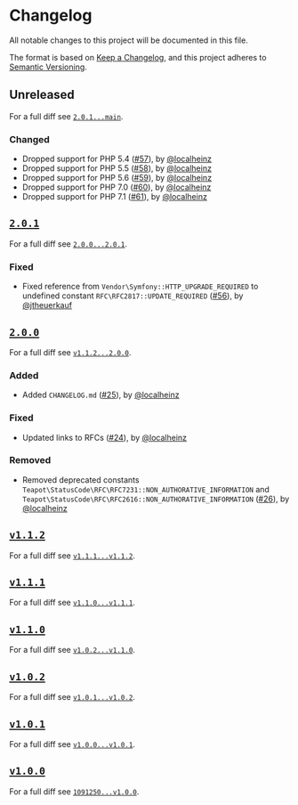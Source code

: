 # Changelog

All notable changes to this project will be documented in this file.

The format is based on [Keep a Changelog](https://keepachangelog.com/en/1.0.0/), and this project adheres to [Semantic Versioning](https://semver.org/spec/v2.0.0.html).

## Unreleased

For a full diff see [`2.0.1...main`][2.0.1...main].

### Changed

- Dropped support for PHP 5.4 ([#57]), by [@localheinz]
- Dropped support for PHP 5.5 ([#58]), by [@localheinz]
- Dropped support for PHP 5.6 ([#59]), by [@localheinz]
- Dropped support for PHP 7.0 ([#60]), by [@localheinz]
- Dropped support for PHP 7.1 ([#61]), by [@localheinz]

## [`2.0.1`][2.0.1]

For a full diff see [`2.0.0...2.0.1`][2.0.0...2.0.1].

### Fixed

- Fixed reference from `Vendor\Symfony::HTTP_UPGRADE_REQUIRED` to undefined constant `RFC\RFC2817::UPDATE_REQUIRED` ([#56]), by [@jtheuerkauf]

## [`2.0.0`][2.0.0]

For a full diff see [`v1.1.2...2.0.0`][v1.1.2...2.0.0].

### Added

- Added `CHANGELOG.md` ([#25]), by [@localheinz]

### Fixed

- Updated links to RFCs ([#24]), by [@localheinz]

### Removed

- Removed deprecated constants `Teapot\StatusCode\RFC\RFC7231::NON_AUTHORATIVE_INFORMATION` and `Teapot\StatusCode\RFC\RFC2616::NON_AUTHORATIVE_INFORMATION` ([#26]), by [@localheinz]

## [`v1.1.2`][v1.1.2]

For a full diff see [`v1.1.1...v1.1.2`][v1.1.1...v1.1.2].

## [`v1.1.1`][v1.1.1]

For a full diff see [`v1.1.0...v1.1.1`][v1.1.0...v1.1.1].

## [`v1.1.0`][v1.1.0]

For a full diff see [`v1.0.2...v1.1.0`][v1.0.2...v1.1.0].

## [`v1.0.2`][v1.0.2]

For a full diff see [`v1.0.1...v1.0.2`][v1.0.1...v1.0.2].

## [`v1.0.1`][v1.0.1]

For a full diff see [`v1.0.0...v1.0.1`][v1.0.0...v1.0.1].

## [`v1.0.0`][v1.0.0]

For a full diff see [`1091250...v1.0.0`][1091250...v1.0.0].

[v1.0.0]: https://github.com/teapot-php/status-code/releases/tag/v1.0.-
[v1.0.1]: https://github.com/teapot-php/status-code/releases/tag/v1.0.1
[v1.0.2]: https://github.com/teapot-php/status-code/releases/tag/v1.0.2
[v1.1.0]: https://github.com/teapot-php/status-code/releases/tag/v1.1.0
[v1.1.1]: https://github.com/teapot-php/status-code/releases/tag/v1.1.1
[v1.1.2]: https://github.com/teapot-php/status-code/releases/tag/v1.1.2
[2.0.0]: https://github.com/teapot-php/status-code/releases/tag/2.0.0
[2.0.1]: https://github.com/teapot-php/status-code/releases/tag/2.0.1

[1091250...v1.0.0]: https://github.com/teapot-php/status-code/compare/1091250...v1.0.0
[v1.0.0...v1.0.1]: https://github.com/teapot-php/status-code/compare/v1.0.0...v1.0.1
[v1.0.1...v1.0.2]: https://github.com/teapot-php/status-code/compare/v1.0.1...v1.0.2
[v1.0.2...v1.1.0]: https://github.com/teapot-php/status-code/compare/v1.0.2...v1.1.0
[v1.1.0...v1.1.1]: https://github.com/teapot-php/status-code/compare/v1.1.0...v1.1.1
[v1.1.1...v1.1.2]: https://github.com/teapot-php/status-code/compare/v1.1.1...v1.1.2
[v1.1.2...2.0.0]: https://github.com/teapot-php/status-code/compare/v1.1.2...2.0.0
[2.0.0...2.0.1]: https://github.com/teapot-php/status-code/compare/2.0.0...2.0.1
[2.0.1...main]: https://github.com/teapot-php/status-code/compare/2.0.1...main

[#24]: https://github.com/teapot-php/status-code/pull/24
[#25]: https://github.com/teapot-php/status-code/pull/25
[#26]: https://github.com/teapot-php/status-code/pull/26
[#56]: https://github.com/teapot-php/status-code/pull/56
[#57]: https://github.com/teapot-php/status-code/pull/57
[#58]: https://github.com/teapot-php/status-code/pull/58
[#59]: https://github.com/teapot-php/status-code/pull/59
[#60]: https://github.com/teapot-php/status-code/pull/60
[#61]: https://github.com/teapot-php/status-code/pull/61

[@jtheuerkauf]: https://github.com/jtheuerkauf
[@localheinz]: https://github.com/localheinz
